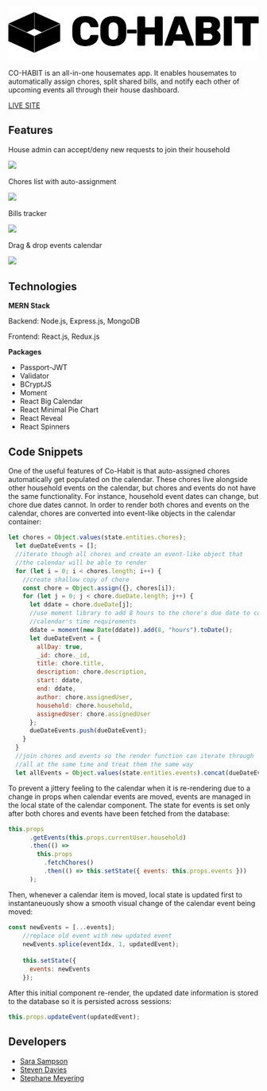 ![](./frontend/public/logo.png)

CO-HABIT is an all-in-one housemates app. It enables housemates to automatically assign chores, split shared bills, and notify each other of upcoming events all through their house dashboard.

[LIVE SITE](http://cohabit.herokuapp.com/)

## Features

House admin can accept/deny new requests to join their household

![](https://media.giphy.com/media/YPOxhkALuGeTvQlFI0/giphy.gif)

Chores list with auto-assignment

![](https://media.giphy.com/media/XcdaYoxBH9kS2Kug1r/giphy.gif)

Bills tracker

![](https://media.giphy.com/media/L0NP9OSV0mbYBs5jz3/giphy.gif)

Drag & drop events calendar

![](https://media.giphy.com/media/f74j3Nef8l82LmGJB8/giphy.gif)


## Technologies

**MERN Stack**

Backend: Node.js, Express.js, MongoDB

Frontend: React.js, Redux.js

**Packages**

- Passport-JWT
- Validator
- BCryptJS
- Moment
- React Big Calendar
- React Minimal Pie Chart
- React Reveal
- React Spinners

## Code Snippets

One of the useful features of Co-Habit is that auto-assigned chores automatically get
populated on the calendar. These chores live alongside other household events
on the calendar, but chores and events do not have the same functionality. For instance,
household event dates can change, but chore due dates cannot. In order to render both
chores and events on the calendar, chores are converted into event-like objects
in the calendar container:

```javascript
let chores = Object.values(state.entities.chores);
  let dueDateEvents = [];
  //iterate though all chores and create an event-like object that
  //the calendar will be able to render
  for (let i = 0; i < chores.length; i++) {
    //create shallow copy of chore
    const chore = Object.assign({}, chores[i]);
    for (let j = 0; j < chore.dueDate.length; j++) {
      let ddate = chore.dueDate[j];
      //use moment library to add 8 hours to the chore's due date to comply with
      //calendar's time requirements
      ddate = moment(new Date(ddate)).add(8, "hours").toDate();
      let dueDateEvent = {
        allDay: true,
        _id: chore._id,
        title: chore.title,
        description: chore.description,
        start: ddate,
        end: ddate,
        author: chore.assignedUser,
        household: chore.household,
        assignedUser: chore.assignedUser
      };
      dueDateEvents.push(dueDateEvent);
    }
  }
  //join chores and events so the render function can iterate through
  //all at the same time and treat them the same way
  let allEvents = Object.values(state.entities.events).concat(dueDateEvents);
```
To prevent a jittery feeling to the calendar when it is re-rendering due to a change
in props when calendar events are moved, events are managed in the local state of 
the calendar component. The state for events is set only after both chores and
events have been fetched from the database:
```javascript
this.props
      .getEvents(this.props.currentUser.household)
      .then(() =>
        this.props
          .fetchChores()
          .then(() => this.setState({ events: this.props.events }))
      );
```
Then, whenever a calendar item is moved, local state is updated first to
instantaneuously show a smooth visual change of the calendar event being moved:
```javascript
const newEvents = [...events];
    //replace old event with new updated event
    newEvents.splice(eventIdx, 1, updatedEvent);

    this.setState({
      events: newEvents
    });
```
After this initial component re-render, the updated date information is stored
to the database so it is persisted across sessions:
```javascript
this.props.updateEvent(updatedEvent);
```

## Developers

* [Sara Sampson](https://github.com/sara-ls)
* [Steven Davies](https://github.com/s-davies)
* [Stephane Meyering](https://github.com/steph-meyering)

